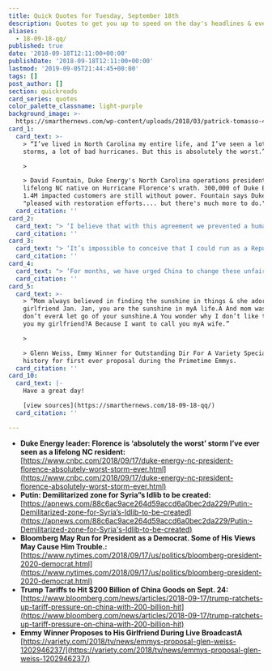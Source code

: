 ```yaml
---
title: Quick Quotes for Tuesday, September 18th
description: Quotes to get you up to speed on the day's headlines & events.
aliases:
  - 18-09-18-qq/
published: true
date: '2018-09-18T12:11:00+00:00'
publishDate: '2018-09-18T12:11:00+00:00'
lastmod: '2019-09-05T21:44:45+00:00'
tags: []
post_author: []
section: quickreads
card_series: quotes
color_palette_classname: light-purple
background_image: >-
  https://smarthernews.com/wp-content/uploads/2018/03/patrick-tomasso-472279-unsplash-scaled.jpg
card_1:
  card_text: >-
    > “I’ve lived in North Carolina my entire life, and I’ve seen a lot of bad
    storms, a lot of bad hurricanes. But this is absolutely the worst.”

    > 

    > David Fountain, Duke Energy's North Carolina operations president, and a
    lifelong NC native on Hurricane Florence's wrath. 300,000 of Duke Energy's
    1.4M impacted customers are still without power. Fountain says Duke is
    "pleased with restoration efforts.... but there's much more to do."
  card_citation: ''
card_2:
  card_text: "> ‘I believe that with this agreement we prevented a humanitarian crisis in Idlib.”\n> \n> Turkey's President Erdogan after a 3-hr long meeting with Russia's Vladimir Putin outlining a demilitarized zone for Syria. Idlib is the last remaining holdout for Syria's anti-government rebels. U.S. says Syria has been prepping a possible chemical attack. It's unclear if Syria's President Bashar al-Assad supports Erdogan-Putin plan."
  card_citation: ''
card_3:
  card_text: "> ‘It’s impossible to conceive that I could run as a Republican…. That’s not to say I’m with the Democratic Party on everything, but I don’t see how you could possibly run as a Republican.”\n> \n> Michael Bloomberg, media executive (76), on running for President in 2020. The 3-term NYC Mayor was elected as a Republican & switched to the Independent party, but now says only a major party nominee can win. He's spending $80M to support Dems in 2018."
  card_citation: ''
card_4:
  card_text: "> ‘For months, we have urged China to change these unfair practices, and give fair and reciprocal treatment to American companies… But, so far, China has been unwilling to change its practices.’\n> \n> President Trump as the U.S. ups its tariffs on China by 10% on about $200B of Chinese goods starting next week. He threatened more tariffs should China retaliate, setting up what could be a prolonged trade war between the world's two biggest economies."
  card_citation: ''
card_5:
  card_text: >-
    > “Mom always believed in finding the sunshine in things & she adored my
    girlfriend Jan. Jan, you are the sunshine in myA life.A And mom was right,
    don’t everA let go of your sunshine.A You wonder why I don’t like toA call
    you my girlfriend?A Because I want to call you myA wife.”

    > 

    > Glenn Weiss, Emmy Winner for Outstanding Dir For A Variety Special making
    history for first ever proposal during the Primetime Emmys.
  card_citation: ''
card_10:
  card_text: |-
    Have a great day!

    [view sources](https://smarthernews.com/18-09-18-qq/)
  card_citation: ''

---
```

*   **Duke Energy leader: Florence is ‘absolutely the worst’ storm I’ve ever seen as a lifelong NC resident:**  
    [https://www.cnbc.com/2018/09/17/duke-energy-nc-president-florence-absolutely-worst-storm-ever.html](https://www.cnbc.com/2018/09/17/duke-energy-nc-president-florence-absolutely-worst-storm-ever.html)
*   **Putin: Demilitarized zone for Syria”s Idlib to be created:**  
    [https://apnews.com/88c6ac9ace264d59accd6a0bec2da229/Putin:-Demilitarized-zone-for-Syria’s-Idlib-to-be-created](https://apnews.com/88c6ac9ace264d59accd6a0bec2da229/Putin:-Demilitarized-zone-for-Syria's-Idlib-to-be-created)
*   **Bloomberg May Run for President as a Democrat. Some of His Views May Cause Him Trouble.:**  
    [https://www.nytimes.com/2018/09/17/us/politics/bloomberg-president-2020-democrat.html](https://www.nytimes.com/2018/09/17/us/politics/bloomberg-president-2020-democrat.html)
*   **Trump Tariffs to Hit $200 Billion of China Goods on Sept. 24:**  
    [https://www.bloomberg.com/news/articles/2018-09-17/trump-ratchets-up-tariff-pressure-on-china-with-200-billion-hit](https://www.bloomberg.com/news/articles/2018-09-17/trump-ratchets-up-tariff-pressure-on-china-with-200-billion-hit)
*   **Emmy Winner Proposes to His Girlfriend During Live BroadcastA**  
    [https://variety.com/2018/tv/news/emmys-proposal-glen-weiss-1202946237/](https://variety.com/2018/tv/news/emmys-proposal-glen-weiss-1202946237/)